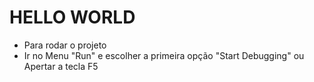 # HELLO WORLD

- Para rodar o projeto
 - Ir no Menu "Run" e escolher a primeira opção "Start Debugging" ou
    Apertar a tecla F5